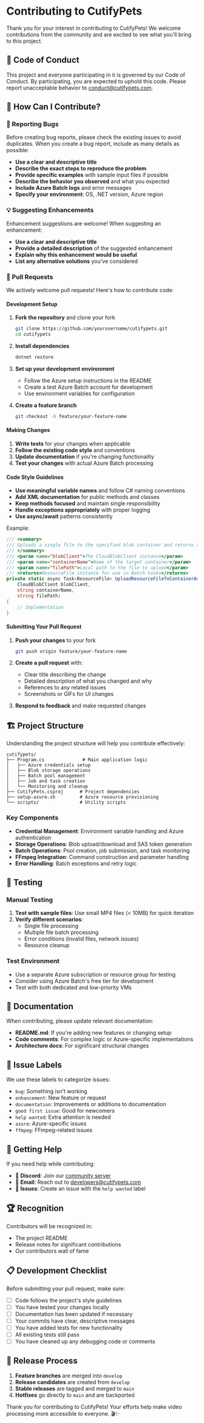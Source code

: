 # Contributing to CutifyPets

Thank you for your interest in contributing to CutifyPets! We welcome contributions from the community and are excited to see what you'll bring to this project.

## 🎯 Code of Conduct

This project and everyone participating in it is governed by our Code of Conduct. By participating, you are expected to uphold this code. Please report unacceptable behavior to [conduct@cutifypets.com](mailto:conduct@cutifypets.com).

## 🤔 How Can I Contribute?

### 🐛 Reporting Bugs

Before creating bug reports, please check the existing issues to avoid duplicates. When you create a bug report, include as many details as possible:

- **Use a clear and descriptive title**
- **Describe the exact steps to reproduce the problem**
- **Provide specific examples** with sample input files if possible
- **Describe the behavior you observed** and what you expected
- **Include Azure Batch logs** and error messages
- **Specify your environment**: OS, .NET version, Azure region

### 💡 Suggesting Enhancements

Enhancement suggestions are welcome! When suggesting an enhancement:

- **Use a clear and descriptive title**
- **Provide a detailed description** of the suggested enhancement
- **Explain why this enhancement would be useful**
- **List any alternative solutions** you've considered

### 🔧 Pull Requests

We actively welcome pull requests! Here's how to contribute code:

#### Development Setup

1. **Fork the repository** and clone your fork
   ```bash
   git clone https://github.com/yourusername/cutifypets.git
   cd cutifypets
   ```

2. **Install dependencies**
   ```bash
   dotnet restore
   ```

3. **Set up your development environment**
   - Follow the Azure setup instructions in the README
   - Create a test Azure Batch account for development
   - Use environment variables for configuration

4. **Create a feature branch**
   ```bash
   git checkout -b feature/your-feature-name
   ```

#### Making Changes

1. **Write tests** for your changes when applicable
2. **Follow the existing code style** and conventions
3. **Update documentation** if you're changing functionality
4. **Test your changes** with actual Azure Batch processing

#### Code Style Guidelines

- **Use meaningful variable names** and follow C# naming conventions
- **Add XML documentation** for public methods and classes
- **Keep methods focused** and maintain single responsibility
- **Handle exceptions appropriately** with proper logging
- **Use async/await** patterns consistently

Example:
```csharp
/// <summary>
/// Uploads a single file to the specified blob container and returns a ResourceFile.
/// </summary>
/// <param name="blobClient">The CloudBlobClient instance</param>
/// <param name="containerName">Name of the target container</param>
/// <param name="filePath">Local path to the file to upload</param>
/// <returns>ResourceFile instance for use in Batch tasks</returns>
private static async Task<ResourceFile> UploadResourceFileToContainerAsync(
    CloudBlobClient blobClient, 
    string containerName, 
    string filePath)
{
    // Implementation
}
```

#### Submitting Your Pull Request

1. **Push your changes** to your fork
   ```bash
   git push origin feature/your-feature-name
   ```

2. **Create a pull request** with:
   - Clear title describing the change
   - Detailed description of what you changed and why
   - References to any related issues
   - Screenshots or GIFs for UI changes

3. **Respond to feedback** and make requested changes

## 🏗️ Project Structure

Understanding the project structure will help you contribute effectively:

```
cutifypets/
├── Program.cs              # Main application logic
│   ├── Azure credentials setup
│   ├── Blob storage operations
│   ├── Batch pool management
│   ├── Job and task creation
│   └── Monitoring and cleanup
├── CutifyPets.csproj      # Project dependencies
├── setup-azure.sh         # Azure resource provisioning
└── scripts/               # Utility scripts
```

### Key Components

- **Credential Management**: Environment variable handling and Azure authentication
- **Storage Operations**: Blob upload/download and SAS token generation  
- **Batch Operations**: Pool creation, job submission, and task monitoring
- **FFmpeg Integration**: Command construction and parameter handling
- **Error Handling**: Batch exceptions and retry logic

## 🧪 Testing

### Manual Testing

1. **Test with sample files**: Use small MP4 files (< 10MB) for quick iteration
2. **Verify different scenarios**:
   - Single file processing
   - Multiple file batch processing
   - Error conditions (invalid files, network issues)
   - Resource cleanup

### Test Environment

- Use a separate Azure subscription or resource group for testing
- Consider using Azure Batch's free tier for development
- Test with both dedicated and low-priority VMs

## 📝 Documentation

When contributing, please update relevant documentation:

- **README.md**: If you're adding new features or changing setup
- **Code comments**: For complex logic or Azure-specific implementations  
- **Architecture docs**: For significant structural changes

## 🐞 Issue Labels

We use these labels to categorize issues:

- `bug`: Something isn't working
- `enhancement`: New feature or request
- `documentation`: Improvements or additions to documentation
- `good first issue`: Good for newcomers
- `help wanted`: Extra attention is needed
- `azure`: Azure-specific issues
- `ffmpeg`: FFmpeg-related issues

## 💬 Getting Help

If you need help while contributing:

- 💬 **Discord**: Join our [community server](https://discord.gg/cutifypets)
- 📧 **Email**: Reach out to [developers@cutifypets.com](mailto:developers@cutifypets.com)
- 🐛 **Issues**: Create an issue with the `help wanted` label

## 🏆 Recognition

Contributors will be recognized in:

- The project README
- Release notes for significant contributions
- Our contributors wall of fame

## 📋 Development Checklist

Before submitting your pull request, make sure:

- [ ] Code follows the project's style guidelines
- [ ] You have tested your changes locally
- [ ] Documentation has been updated if necessary
- [ ] Your commits have clear, descriptive messages
- [ ] You have added tests for new functionality
- [ ] All existing tests still pass
- [ ] You have cleaned up any debugging code or comments

## 🚀 Release Process

1. **Feature branches** are merged into `develop`
2. **Release candidates** are created from `develop`
3. **Stable releases** are tagged and merged to `main`
4. **Hotfixes** go directly to `main` and are backported

Thank you for contributing to CutifyPets! Your efforts help make video processing more accessible to everyone. 🎬✨
